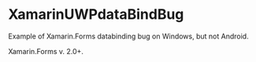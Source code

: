 # XamarinUWPdataBindBug
Example of Xamarin.Forms databinding bug on Windows, but not Android.

Xamarin.Forms v. 2.0+.
